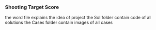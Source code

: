 ### Shooting Target Score
 the word file explains the idea of project
 the Sol folder contain code of  all solutions
 the Cases folder contain images of all cases

